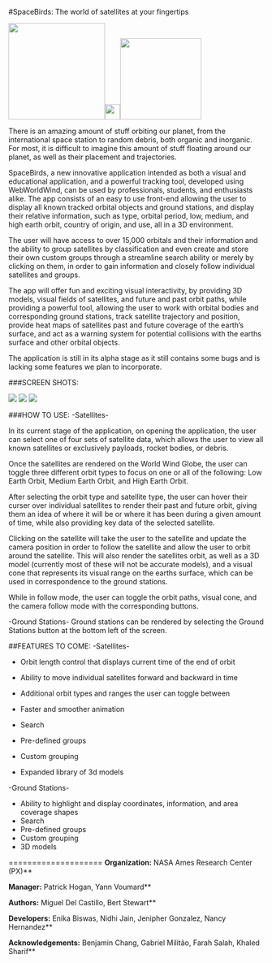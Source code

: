 #SpaceBirds: The world of satellites at your fingertips

<img src="https://upload.wikimedia.org/wikipedia/commons/thumb/e/e5/NASA_logo.svg/200px-NASA_logo.svg.png" width="190px" /><img src="http://oykun.com/images/journal-header-whitespace.png" width="30px" /><img src="https://upload.wikimedia.org/wikipedia/commons/thumb/6/6e/ESA_logo_simple.svg/200px-ESA_logo_simple.svg.png" width="160px" />

There is an amazing amount of stuff orbiting our planet, from the international space station to random debris, both organic and inorganic. For most, it is difficult to imagine this amount of stuff floating around our planet, as well as their placement and trajectories.

SpaceBirds, a new innovative application intended as both a visual and educational application, and a powerful tracking tool, developed using WebWorldWind, can be used by professionals, students, and enthusiasts alike. The app consists of an easy to use front-end allowing the user to display all known tracked orbital objects and ground stations, and display their relative information, such as type, orbital period, low, medium, and high earth orbit, country of origin, and use, all in a 3D environment.

The user will have access to over 15,000 orbitals and their information and the ability to group satellites by classification and even create and store their own custom groups through a streamline search ability or merely by clicking on them, in order to gain information and closely follow individual satellites and groups.

The app will offer fun and exciting visual interactivity, by providing 3D models, visual fields of satellites, and future and past orbit paths, while providing a powerful tool, allowing the user to work with orbital bodies and corresponding ground stations, track satellite trajectory and position, provide heat maps of satellites past and future coverage of the earth’s surface, and act as a warning system for potential collisions with the earths surface and other orbital objects.

The application is still in its alpha stage as it still contains some bugs and is lacking some features we plan to incorporate.

###SCREEN SHOTS:

<img src="http://i.imgur.com/SJ38jpL.png"/>

<img src="http://i.imgur.com/KhmyPZ1.png"/>

<img src="http://i.imgur.com/trhnhue.png"/>


###HOW TO USE:
-Satellites-

In its current stage of the application, on opening the application, the user can select one of four sets of satellite data, which allows the user to view all known satellites or exclusively payloads, rocket bodies, or debris.

Once the satellites are rendered on the World Wind Globe, the user can toggle three different orbit types to focus on one or all of the following: Low Earth Orbit, Medium Earth Orbit, and High Earth Orbit.

After selecting the orbit type and satellite type, the user can hover their curser over individual satellites to render their past and future orbit, giving them an idea of where it will be or where it has been during a given amount of time, while also providing key data of the selected satellite.

Clicking on the satellite will take the user to the satellite and update the camera position in order to follow the satellite and allow the user to orbit around the satellite. This will also render the satellites orbit, as well as a 3D model (currently most of these will not be accurate models), and a visual cone that represents its visual range on the earths surface, which can be used in correspondence to the ground stations.

While in follow mode, the user can toggle the orbit paths, visual cone, and the camera follow mode with the corresponding buttons.

-Ground Stations-
Ground stations can be rendered by selecting the Ground Stations button at the bottom left of the screen.

##FEATURES TO COME:
-Satellites-

* Orbit length control that displays current time of the end of orbit

* Ability to move individual satellites forward and backward in time

* Additional orbit types and ranges the user can toggle between

* Faster and smoother animation

* Search

* Pre-defined groups

* Custom grouping

* Expanded library of 3d models


-Ground Stations-
* Ability to highlight and display coordinates, information, and area coverage shapes
* Search
* Pre-defined groups
* Custom grouping
* 3D models

====================
**Organization:** NASA Ames Research Center (PX)**

**Manager:** Patrick Hogan, Yann Voumard**

**Authors:** Miguel Del Castillo, Bert Stewart**

**Developers:** Enika Biswas, Nidhi Jain, Jenipher Gonzalez, Nancy Hernandez**

**Acknowledgements:** Benjamin Chang, Gabriel Militão, Farah Salah, Khaled Sharif**
